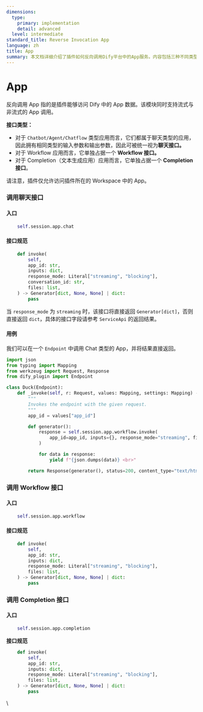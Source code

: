 ```yaml
---
dimensions:
  type:
    primary: implementation
    detail: advanced
  level: intermediate
standard_title: Reverse Invocation App
language: zh
title: App
summary: 本文档详细介绍了插件如何反向调用Dify平台中的App服务。内容包括三种不同类型的接口：聊天接口（适用于Chatbot/Agent/Chatflow类型应用）、Workflow接口和Completion接口，并提供了每种接口的入口方式、调用规范以及实际的调用示例代码。
---
```


# App

反向调用 App 指的是插件能够访问 Dify 中的 App 数据。该模块同时支持流式与非流式的 App 调用。

**接口类型：**

* 对于 `Chatbot/Agent/Chatflow`  类型应用而言，它们都属于聊天类型的应用，因此拥有相同类型的输入参数和输出参数，因此可被统一视为**聊天接口。**
* 对于 Workflow 应用而言，它单独占据一个 **Workflow 接口。**
* 对于 Completion（文本生成应用）应用而言，它单独占据一个 **Completion 接口**。

请注意，插件仅允许访问插件所在的 Workspace 中的 App。

### 调用聊天接口

#### **入口**

```python
    self.session.app.chat
```

#### **接口规范**

```python
    def invoke(
        self,
        app_id: str,
        inputs: dict,
        response_mode: Literal["streaming", "blocking"],
        conversation_id: str,
        files: list,
    ) -> Generator[dict, None, None] | dict:
        pass
```

当 `response_mode` 为 `streaming` 时，该接口将直接返回 `Generator[dict]`，否则直接返回 `dict`，具体的接口字段请参考 `ServiceApi` 的返回结果。

#### **用例**

我们可以在一个 `Endpoint` 中调用 Chat 类型的 App，并将结果直接返回。

```python
import json
from typing import Mapping
from werkzeug import Request, Response
from dify_plugin import Endpoint

class Duck(Endpoint):
    def _invoke(self, r: Request, values: Mapping, settings: Mapping) -> Response:
        """
        Invokes the endpoint with the given request.
        """
        app_id = values["app_id"]

        def generator():
            response = self.session.app.workflow.invoke(
                app_id=app_id, inputs={}, response_mode="streaming", files=[]
            )

            for data in response:
                yield f"{json.dumps(data)} <br>"

        return Response(generator(), status=200, content_type="text/html")
```

### 调用 Workflow 接口

#### **入口**

```python
    self.session.app.workflow
```

#### **接口规范**

```python
    def invoke(
        self,
        app_id: str,
        inputs: dict,
        response_mode: Literal["streaming", "blocking"],
        files: list,
    ) -> Generator[dict, None, None] | dict:
        pass
```

### 调用 Completion 接口

#### **入口**

```python
    self.session.app.completion
```

**接口规范**

```python
    def invoke(
        self,
        app_id: str,
        inputs: dict,
        response_mode: Literal["streaming", "blocking"],
        files: list,
    ) -> Generator[dict, None, None] | dict:
        pass
```

\